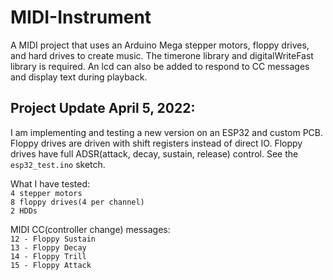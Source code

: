 # MIDI-Instrument
A MIDI project that uses an Arduino Mega stepper motors, floppy drives, and hard drives to create music. The timerone library and digitalWriteFast library is required. An lcd can also be added to respond to CC messages and display text during playback.

## Project Update April 5, 2022:

I am implementing and testing a new version on an ESP32 and custom PCB. Floppy drives are driven with shift registers instead of direct IO. Floppy drives have full ADSR(attack, decay, sustain, release) control. See the `esp32_test.ino` sketch. 

What I have tested:  
`4 stepper motors`  
`8 floppy drives(4 per channel)`  
`2 HDDs`  

MIDI CC(controller change) messages:  
`12 - Floppy Sustain`  
`13 - Floppy Decay`  
`14 - Floppy Trill`  
`15 - Floppy Attack`  
